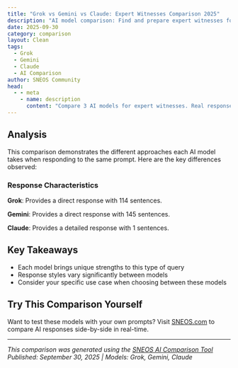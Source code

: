 ```yaml
---
title: "Grok vs Gemini vs Claude: Expert Witnesses Comparison 2025"
description: "AI model comparison: Find and prepare expert witnesses for compelling testimony..."
date: 2025-09-30
category: comparison
layout: Clean
tags:
  - Grok
  - Gemini
  - Claude
  - AI Comparison
author: SNEOS Community
head:
  - - meta
    - name: description
      content: "Compare 3 AI models for expert witnesses. Real responses from Grok, Gemini, Claude with detailed analysis."
---
```


<ChatComparison
  title="Grok vs Gemini vs Claude: Expert Witnesses Comparison 2025"
  prompt="Find and prepare expert witnesses for compelling testimony"
  :responses='{
    "Grok": "Finding and preparing expert witnesses for compelling testimony is a critical component of building a strong legal case, whether in a civil, criminal, or administrative proceeding. Expert witnesses provide specialized knowledge, opinions, and insights that can help clarify complex issues for a judge or jury. Below is a step-by-step guide to finding and preparing expert witnesses for effective and persuasive testimony.\n\n---\n\n### **Step 1: Identify the Need for an Expert Witness**\n1. **Understand the Case Requirements**: Determine whether an expert witness is necessary based on the issues in your case. Experts are often needed for:\n   - Technical subjects (e.g., engineering, medicine, forensics)\n   - Industry standards (e.g., construction, finance)\n   - Causation (e.g., medical malpractice, product liability)\n   - Damages (e.g., economic loss calculations)\n2. **Define the Expertise Needed**: Clearly outline the specific area of expertise required. For example, a medical malpractice case may require a surgeon with experience in a particular procedure.\n3. **Consult with Your Legal Team**: Discuss with attorneys and colleagues to ensure the expert\u2019s testimony aligns with the case strategy and legal standards (e.g., Daubert or Frye standards for admissibility in the U.S.).\n\n---\n\n### **Step 2: Find the Right Expert Witness**\n1. **Search for Qualified Experts**:\n   - **Professional Networks**: Reach out to industry associations, universities, or professional organizations related to the field of expertise.\n   - **Expert Witness Directories**: Use databases like SEAK, ALM Experts, or Round Table Group to find vetted experts.\n   - **Referrals**: Ask colleagues, other attorneys, or trusted contacts for recommendations.\n   - **Online Research**: Look for published articles, books, or research papers in the relevant field, as authors are often willing to serve as experts.\n2. **Evaluate Credentials**:\n   - Check their education, certifications, licenses, and professional experience.\n   - Review their publication history or research contributions to ensure they are authoritative in their field.\n   - Confirm they have prior experience testifying as an expert witness (courtroom experience is a plus).\n3. **Assess Availability and Conflicts of Interest**:\n   - Ensure the expert is available for depositions, trial dates, and preparation.\n   - Verify they have no conflicts of interest (e.g., prior involvement with the opposing party).\n4. **Interview Potential Experts**:\n   - Discuss their experience, approach to the case, and comfort level with testifying.\n   - Gauge their communication skills\u2014can they explain complex topics in a clear, relatable way?\n5. **Check References**:\n   - Speak with other attorneys or clients who have worked with the expert to confirm their reliability and effectiveness in court.\n\n---\n\n### **Step 3: Retain the Expert Witness**\n1. **Negotiate Fees and Terms**:\n   - Discuss hourly rates, retainer fees, and costs for preparation, travel, and testimony.\n   - Ensure clarity on payment for depositions, reports, and trial appearances.\n2. **Sign an Engagement Agreement**:\n   - Draft a contract outlining the scope of work, confidentiality requirements, deadlines, and compensation.\n   - Include a clause on the expert\u2019s independence to ensure they provide unbiased opinions.\n3. **Comply with Legal Requirements**:\n   - Disclose the expert to opposing counsel as required by court rules (e.g., expert witness lists or reports).\n   - Ensure compliance with local rules regarding expert testimony admissibility.\n\n---\n\n### **Step 4: Prepare the Expert Witness for Testimony**\n1. **Educate the Expert on the Case**:\n   - Provide all relevant case materials, including pleadings, discovery documents, depositions, and evidence.\n   - Explain the legal issues, theory of the case, and specific questions their testimony should address.\n   - Clarify the legal standards for expert opinions (e.g., Daubert criteria in the U.S., which focus on reliability and relevance).\n2. **Develop the Expert Report (if required)**:\n   - Work with the expert to draft a detailed report summarizing their findings, methodology, and opinions.\n   - Ensure the report is clear, well-organized, and supported by data or evidence.\n   - Anticipate challenges from opposing counsel and address potential weaknesses.\n3. **Prepare for Direct Examination**:\n   - Collaborate with the expert to create a narrative that is logical, concise, and persuasive.\n   - Break down complex concepts into simple, relatable terms for the jury or judge.\n   - Use visual aids (e.g., charts, diagrams, models) to enhance understanding, if permitted.\n4. **Prepare for Cross-Examination**:\n   - Conduct mock cross-examinations to simulate aggressive questioning by opposing counsel.\n   - Teach the expert to remain calm, confident, and consistent under pressure.\n   - Advise them to avoid speculation, admit limitations when appropriate, and not argue with counsel.\n   - Review potential areas of attack, such as credentials, methodology, or bias.\n5. **Train for Courtroom Demeanor**:\n   - Emphasize the importance of credibility\u2014experts should appear professional, impartial, and trustworthy.\n   - Advise on body language, tone, and eye contact (e.g., addressing the jury or judge directly).\n   - Instruct them to avoid jargon and overconfidence, as it may alienate the audience.\n6. **Review Ethical Guidelines**:\n   - Remind the expert to provide honest, objective opinions, even if they do not fully support your case.\n   - Ensure they understand they are not advocates for either side but rather neutral providers of expertise.\n\n---\n\n### **Step 5: Support the Expert During Testimony**\n1. **Meet Before Testimony**:\n   - Conduct a final prep session to review key points, refresh their memory, and address last-minute concerns.\n   - Ensure they have all necessary materials (e.g., reports, exhibits) for the courtroom.\n2. **Monitor Performance**:\n   - Observe their testimony to note areas for improvement or potential follow-up questions.\n   - Provide feedback during breaks, if appropriate, while avoiding any appearance of coaching.\n3. **Address Challenges**:\n   - Be prepared to object to improper questioning or challenges to the expert\u2019s qualifications.\n   - Use re-direct examination to clarify misunderstandings or rehabilitate credibility after cross-examination.\n\n---\n\n### **Step 6: Post-Testimony Evaluation**\n1. **Debrief with the Expert**: Discuss their performance, feedback from the court or jury (if available), and any lessons learned for future cases.\n2. **Maintain the Relationship**: If the expert performed well, consider retaining them for future cases and add them to your network.\n3. **Document Lessons Learned**: Note what worked or didn\u2019t work during preparation and testimony to improve the process for future experts.\n\n---\n\n### **Key Tips for Compelling Testimony**\n- **Focus on Clarity**: The expert\u2019s primary role is to educate the court. Their testimony should be accessible to non-experts.\n- **Emphasize Independence**: The expert must appear unbiased and objective to maintain credibility.\n- **Anticipate Challenges**: Work with the expert to identify and mitigate weaknesses in their opinions or background.\n- **Leverage Storytelling**: Encourage the expert to frame their testimony as a coherent story that supports the case narrative.\n\n---\n\n### **Common Pitfalls to Avoid**\n- **Hiring an Unqualified Expert**: Ensure the expert\u2019s credentials and experience match the case requirements.\n- **Inadequate Preparation**: Failing to prepare the expert for tough questioning can lead to damaging testimony.\n- **Overloading Testimony with Jargon**: Technical language can confuse or alienate jurors or judges.\n- **Ignoring Court Rules**: Non-compliance with disclosure deadlines or admissibility standards can result in the expert\u2019s testimony being excluded.\n- **Appearing Biased**: If the expert seems to be an advocate for your side, their credibility may be undermined.\n\n---\n\nBy following these steps, you can identify a qualified expert witness, prepare them to deliver compelling and credible testimony, and maximize their impact on your case. If you have a specific case or jurisdiction in mind, I can tailor this advice further to address local rules or specific challenges. Let me know!",
    "Gemini": "Okay, let\u0027s break down the process of finding and preparing expert witnesses for compelling testimony. This is a crucial part of many legal cases and requires a strategic and meticulous approach.\n\n**I. Finding the Right Expert Witness**\n\n**A. Defining Your Needs**\n\n1.  **Identify the Specific Subject Matter:**\n    *   What technical or specialized knowledge is needed to support your case?\n    *   Be as precise as possible. \u0022Medical expert\u0022 is too broad. \u0022Neurosurgeon specializing in traumatic brain injuries\u0022 is better.\n2.  **Determine the Expert\u0027s Role:**\n    *   **Testifying Expert:**  Will they present opinions and conclusions based on their expertise and the facts of the case?\n    *   **Consulting Expert:**  Will they help you understand the technical aspects of the case, strategize, and potentially identify weaknesses, but **not** testify?\n3.  **Outline the Required Qualifications:**\n    *   **Education:** Degrees, certifications, licenses.\n    *   **Experience:** Years in the field, relevant publications, research, prior testimony.\n    *   **Specialization:** Specific area of expertise within the broader field.\n    *   **Reputation:** Standing within their professional community.\n\n**B. Sourcing Potential Experts**\n\n1.  **Referrals:**\n    *   **Attorneys:** Ask colleagues, mentors, and other attorneys in your network for recommendations.  They may have used experts successfully in similar cases.\n    *   **Professional Organizations:**  Contact relevant professional societies or associations (e.g., the American Medical Association, the American Society of Civil Engineers). They may have member directories or referral services.\n    *   **Current Experts:** If you\u0027re already working with an expert on another aspect of the case, ask if they know anyone with the specific expertise you need.\n2.  **Expert Witness Directories and Databases:**\n    *   These can be a good starting point, but require careful vetting:\n        *   SEAK, Inc.\n        *   JurisPro\n        *   TASA (Technical Advisory Service for Attorneys)\n        *   ALM Experts\n    *   **Caution:** Be wary of \u0022professional witnesses\u0022 who testify frequently but may lack deep expertise or credibility.\n3.  **Academic Institutions:**\n    *   Professors and researchers at universities can be excellent experts, especially if your case involves cutting-edge science or technology.\n    *   Contact relevant departments directly.\n4.  **Internet Research:**\n    *   Use search engines (Google Scholar, PubMed for medical experts) to find experts who have published in the relevant field.\n    *   Review their websites, publications, and online profiles.\n5. **Court Records:**\n   *   Reviewing the experts that have been used in similar cases can be a useful starting point.\n\n**C. Screening and Evaluating Potential Experts**\n\n1.  **Initial Contact:**\n    *   Prepare a brief summary of your case and the specific expertise you need.\n    *   Ask about their availability, fees, and willingness to testify.\n2.  **Review Curriculum Vitae (CV) / Resume:**\n    *   Carefully examine their education, experience, publications, and presentations.\n    *   Look for any gaps or inconsistencies.\n3.  **Background Checks:**\n    *   Investigate their past testimony.  Has it been challenged or discredited?\n    *   Check for any disciplinary actions, malpractice claims, or ethical violations.\n    *   Google them extensively.\n4.  **Interview Potential Experts:**\n    *   This is crucial.  Ask detailed questions about their expertise, opinions on the case, and ability to explain complex information clearly and concisely.\n    *   Assess their demeanor, communication skills, and credibility.\n    *   Pose hypothetical questions to gauge their responsiveness and analytical abilities.\n    *   Determine if they are familiar with applicable standards, regulations, and guidelines.\n5.  **Review Prior Testimony and Publications:**\n    *   Obtain transcripts of their previous testimony (if available).\n    *   Analyze their publications to ensure their opinions are consistent with established scientific principles.\n\n**D. Key Qualities to Look For**\n\n*   **Deep Expertise:**  A thorough understanding of the relevant subject matter.\n*   **Excellent Communication Skills:**  Ability to explain complex information in a clear, concise, and understandable way to a jury.\n*   **Credibility:**  A strong reputation within their professional community and a history of accurate and reliable work.\n*   **Objectivity:**  The ability to provide an unbiased opinion based on the facts of the case.\n*   **Teachability:**  Willingness to learn the specific facts of your case and tailor their testimony accordingly.\n*   **Resilience:**  Ability to withstand cross-examination and defend their opinions.\n*   **Likeability:** Jurors are more likely to believe witnesses they like.\n\n**II. Preparing the Expert Witness for Testimony**\n\n**A. Thorough Case Review**\n\n1.  **Provide all Relevant Documents:**  Deposition transcripts, medical records, accident reports, photographs, videos, etc.\n2.  **Explain the Legal Standards:**  Make sure the expert understands the relevant laws and regulations.\n3.  **Clearly Define Their Role:**  Explain the scope of their testimony and the specific questions they will be asked.\n\n**B. Developing the Testimony**\n\n1.  **Outline Their Opinions:**  Work with the expert to develop a clear and logical outline of their opinions and the reasoning behind them.\n2.  **Prepare Visual Aids:**  Charts, diagrams, models, and simulations can help the jury understand complex information.\n3.  **Practice Direct Examination:**  Rehearse the questions you will ask on direct examination to ensure the testimony flows smoothly.\n4.  **Anticipate Cross-Examination:**  Brainstorm potential questions the opposing attorney might ask and develop strategies for responding effectively.\n5.  **Review Daubert/Frye Standards:** Ensure that the expert\u0027s testimony is scientifically reliable and admissible under the applicable legal standards (Daubert in federal court, Frye in some states).\n\n**C. Effective Communication Techniques**\n\n1.  **Use Plain Language:**  Avoid jargon and technical terms that the jury won\u0027t understand.\n2.  **Explain Concepts Clearly:**  Break down complex ideas into simple, understandable terms.\n3.  **Be Confident and Assertive:**  Project an image of expertise and credibility.\n4.  **Maintain Eye Contact:**  Connect with the jury and establish rapport.\n5.  **Be Responsive and Respectful:**  Answer questions directly and avoid being evasive or argumentative.\n6.  **Know Your Audience:** Tailor the testimony to the particular jury profile.\n\n**D. Cross-Examination Preparation**\n\n1.  **Mock Cross-Examination:**  Conduct mock cross-examinations to simulate the courtroom experience and identify potential weaknesses in the expert\u0027s testimony.\n2.  **Review Prior Testimony and Publications:**  Be prepared to address any inconsistencies or contradictions.\n3.  **Discuss Potential Impeachment:**  Anticipate how the opposing attorney might try to discredit the expert\u0027s testimony (e.g., bias, lack of qualifications, unreliable methodology).\n4.  **Develop Strategies for Handling Difficult Questions:**  Teach the expert how to respond to leading questions, hypothetical questions, and questions designed to confuse or mislead.\n5.  **Teach the Expert to Say \u0022I Don\u0027t Know\u0022:** It is better to admit a lack of knowledge than to speculate and provide inaccurate information.\n\n**E. Legal and Ethical Considerations**\n\n1.  **Disclosure Requirements:**  Comply with all disclosure requirements regarding expert witnesses (e.g., Rule 26 of the Federal Rules of Civil Procedure).\n2.  **Conflicts of Interest:**  Ensure that the expert does not have any conflicts of interest that could compromise their objectivity or credibility.\n3.  **Payment Agreements:**  Establish a clear and ethical payment agreement with the expert.  Payment should be for their time and expertise, not contingent on the outcome of the case.\n4.  **Ex Parte Communication:**  Avoid ex parte communication with the judge or jury about the expert\u0027s testimony.\n\n**III. Key Takeaways**\n\n*   **Start Early:**  Finding and preparing an expert witness takes time, so begin the process as soon as possible.\n*   **Be Thorough:**  Conduct thorough research and vetting to ensure you select the most qualified and credible expert.\n*   **Communicate Effectively:**  Maintain open communication with the expert throughout the process.\n*   **Prepare, Prepare, Prepare:**  Thorough preparation is essential for compelling testimony.\n*   **Stay Ethical:**  Adhere to all ethical and legal requirements.\n\n**Example Scenario:**\n\nLet\u0027s say you\u0027re representing a plaintiff in a medical malpractice case involving a delayed diagnosis of cancer.\n\n1.  **Need:** You need a medical oncologist to testify that the defendant doctor deviated from the standard of care by failing to order appropriate diagnostic tests, leading to a delayed diagnosis and a worse prognosis for the patient.\n2.  **Source:** You ask colleagues for recommendations and search online for oncologists specializing in the specific type of cancer involved.\n3.  **Screen:** You review the CVs of several potential experts, conduct background checks, and interview them.  You choose an oncologist with extensive experience treating that type of cancer, a strong publication record, and excellent communication skills.\n4.  **Prepare:** You provide the expert with all relevant medical records, explain the legal standard of care, and develop an outline of their testimony.  You practice direct examination and anticipate cross-examination questions. You show the expert what a reasonable doctor would have done in the same situation.\n5.  **Testimony:** The expert testifies clearly and persuasively that the defendant doctor\u0027s actions fell below the standard of care, causing harm to the patient.\n\nBy following these steps, you can increase your chances of finding and preparing expert witnesses who will provide compelling testimony and strengthen your case. Good luck!\n",
    "Claude": "# Expert Witness Selection and Preparation Guide\n\n## Phase 1: Identifying Expert Witnesses\n\n### Key Selection Criteria\n- **Relevant expertise** in the specific subject matter\n- **Strong credentials** (education, certifications, publications)\n- **Courtroom experience** and communication skills\n- **Reputation** and credibility in their field\n- **Availability** for case timeline\n- **No conflicts of interest**\n\n### Common Expert Categories\n- Medical professionals\n- Engineering/technical specialists\n- Financial/economic analysts\n- Forensic specialists\n- Industry subject matter experts\n- Accident reconstruction specialists\n\n## Phase 2: Vetting Process\n\n### Background Verification\n- Review CV and publications thoroughly\n- Check professional licenses and certifications\n- Research prior testimony and cross-examination transcripts\n- Verify no disciplinary actions or ethical issues\n- Assess potential opposing counsel challenges\n\n### Initial Case Assessment\n- Ensure expert can support your theory\n- Confirm opinions are scientifically/professionally sound\n- Evaluate strength of methodology\n- Test preliminary conclusions\n\n## Phase 3: Preparation Strategy\n\n### Document Review\n- Provide complete case file early\n- Allow adequate time for thorough analysis\n- Supplement with relevant literature/standards\n- Organize materials clearly\n\n### Opinion Development\n- Work collaboratively on opinion formation\n- Ensure opinions stay within expertise bounds\n- Document methodology and reasoning\n- Prepare comprehensive written report\n\n### Testimony Preparation\n- Conduct multiple practice sessions\n- Prepare for direct examination\n- Anticipate cross-examination challenges\n- Practice explaining complex concepts simply\n- Review demonstrative aids and exhibits\n\n## Phase 4: Best Practices\n\n### Communication Guidelines\n- Use clear, accessible language\n- Avoid advocacy or overstatement\n- Maintain professional demeanor\n- Stay within bounds of expertise\n\n### Ongoing Preparation\n- Regular case updates\n- Deposition preparation\n- Trial testimony rehearsal\n- Coordinate with legal team strategy\n\nWould you like me to elaborate on any specific aspect of expert witness preparation?"
  }'
  published-date="12:42"
/>

## Analysis

This comparison demonstrates the different approaches each AI model takes when responding to the same prompt. Here are the key differences observed:

### Response Characteristics

**Grok**: Provides a direct response with 114 sentences. 

**Gemini**: Provides a direct response with 145 sentences. 

**Claude**: Provides a detailed response with 1 sentences. 

## Key Takeaways

- Each model brings unique strengths to this type of query
- Response styles vary significantly between models
- Consider your specific use case when choosing between these models

## Try This Comparison Yourself

Want to test these models with your own prompts? Visit [SNEOS.com](https://sneos.com) to compare AI responses side-by-side in real-time.

---

*This comparison was generated using the [SNEOS AI Comparison Tool](https://sneos.com)*
*Published: September 30, 2025 | Models: Grok, Gemini, Claude*
